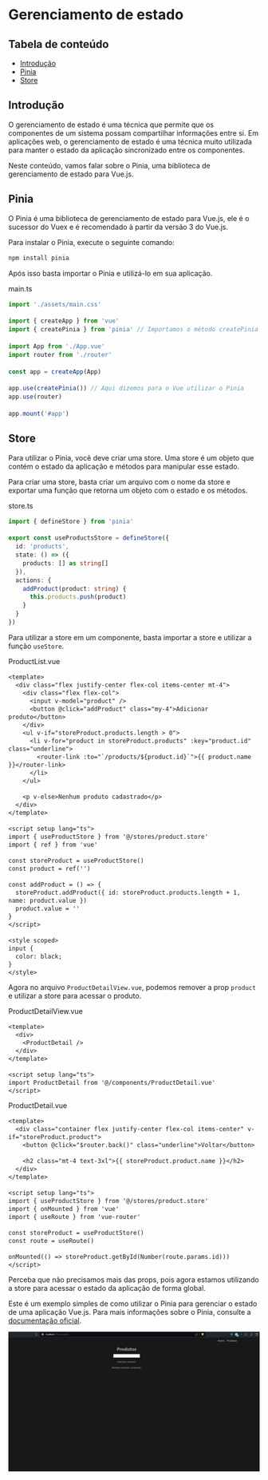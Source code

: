 # Gerenciamento de estado

## Tabela de conteúdo

- [Introdução](#introdução)
- [Pinia](#pinia)
- [Store](#store)

## Introdução

O gerenciamento de estado é uma técnica que permite que os componentes de um sistema possam compartilhar informações entre si. Em aplicações web, o gerenciamento de estado é uma técnica muito utilizada para manter o estado da aplicação sincronizado entre os componentes.

Neste conteúdo, vamos falar sobre o Pinia, uma biblioteca de gerenciamento de estado para Vue.js.

## Pinia

O Pinia é uma biblioteca de gerenciamento de estado para Vue.js, ele é o sucessor do Vuex e é recomendado à partir da versão 3 do Vue.js.

Para instalar o Pinia, execute o seguinte comando:

```bash
npm install pinia
```

Após isso basta importar o Pinia e utilizá-lo em sua aplicação.

main.ts

```ts
import './assets/main.css'

import { createApp } from 'vue'
import { createPinia } from 'pinia' // Importamos o método createPinia

import App from './App.vue'
import router from './router'

const app = createApp(App)

app.use(createPinia()) // Aqui dizemos para o Vue utilizar o Pinia
app.use(router)

app.mount('#app')
```

## Store

Para utilizar o Pinia, você deve criar uma store. Uma store é um objeto que contém o estado da aplicação e métodos para manipular esse estado.

Para criar uma store, basta criar um arquivo com o nome da store e exportar uma função que retorna um objeto com o estado e os métodos.

store.ts

```ts
import { defineStore } from 'pinia'

export const useProductsStore = defineStore({
  id: 'products',
  state: () => ({
    products: [] as string[]
  }),
  actions: {
    addProduct(product: string) {
      this.products.push(product)
    }
  }
})
```

Para utilizar a store em um componente, basta importar a store e utilizar a função `useStore`.

ProductList.vue

```vue
<template>
  <div class="flex justify-center flex-col items-center mt-4">
    <div class="flex flex-col">
      <input v-model="product" />
      <button @click="addProduct" class="my-4">Adicionar produto</button>
    </div>
    <ul v-if="storeProduct.products.length > 0">
      <li v-for="product in storeProduct.products" :key="product.id" class="underline">
        <router-link :to="`/products/${product.id}`">{{ product.name }}</router-link>
      </li>
    </ul>

    <p v-else>Nenhum produto cadastrado</p>
  </div>
</template>

<script setup lang="ts">
import { useProductStore } from '@/stores/product.store'
import { ref } from 'vue'

const storeProduct = useProductStore()
const product = ref('')

const addProduct = () => {
  storeProduct.addProduct({ id: storeProduct.products.length + 1, name: product.value })
  product.value = ''
}
</script>

<style scoped>
input {
  color: black;
}
</style>
```

Agora no arquivo `ProductDetailView.vue`, podemos remover a prop `product` e utilizar a store para acessar o produto.

ProductDetailView.vue

```vue
<template>
  <div>
    <ProductDetail />
  </div>
</template>

<script setup lang="ts">
import ProductDetail from '@/components/ProductDetail.vue'
</script>
```

ProductDetail.vue

```vue
<template>
  <div class="container flex justify-center flex-col items-center" v-if="storeProduct.product">
    <button @click="$router.back()" class="underline">Voltar</button>

    <h2 class="mt-4 text-3xl">{{ storeProduct.product.name }}</h2>
  </div>
</template>

<script setup lang="ts">
import { useProductStore } from '@/stores/product.store'
import { onMounted } from 'vue'
import { useRoute } from 'vue-router'

const storeProduct = useProductStore()
const route = useRoute()

onMounted(() => storeProduct.getById(Number(route.params.id)))
</script>
```

Perceba que não precisamos mais das props, pois agora estamos utilizando a store para acessar o estado da aplicação de forma global.

Este é um exemplo simples de como utilizar o Pinia para gerenciar o estado de uma aplicação Vue.js. Para mais informações sobre o Pinia, consulte a [documentação oficial](https://pinia.esm.dev/).

![Exemplo](./public/exemplo.gif)
